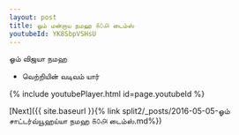 ```yaml
---
layout: post
title: ஓம் மன்றாய நமஹ ௧௦௮ டைம்ஸ்
youtubeId: YK8SbpVSHsU
---
```

 
 
 ஓம் விஜயா நமஹ  
 
 -  வெற்றியின் வடிவம் யார் 
 
  
 
  
 
 
 
 
 
 


{% include youtubePlayer.html id=page.youtubeId %}
 
[Next]({{ site.baseurl }}{% link  split2/_posts/2016-05-05-ஓம் சாட்டர்வ்யூஹய்யா நமஹ ௧௦௮ டைம்ஸ்.md%})
 
